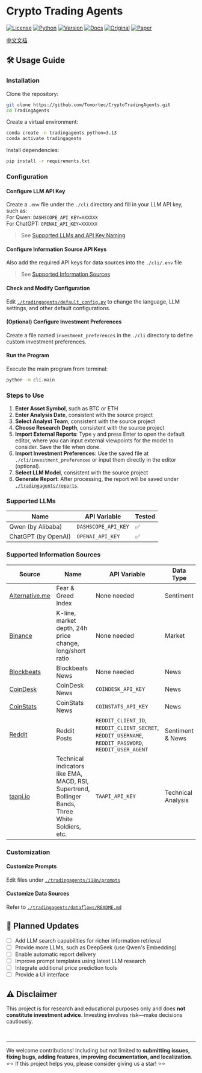 # Crypto Trading Agents

[![License](https://img.shields.io/badge/License-Apache%202.0-blue.svg)](https://opensource.org/licenses/Apache-2.0)
[![Python](https://img.shields.io/badge/Python-3.10%2B-blue.svg)](https://www.python.org/)
[![Version](https://img.shields.io/badge/Version-0.1.0--preview-yellow.svg)](./VERSION)
[![Docs](https://img.shields.io/badge/Docs-中文文档-green.svg)](./README-CN.md)
[![Original](https://img.shields.io/badge/Base%20On-TauricResearch/TradingAgents-orange.svg)](https://github.com/TauricResearch/TradingAgents)
[![Paper](https://img.shields.io/badge/Paper-arxiv%202412.20138-blue.svg)](https://arxiv.org/pdf/2412.20138)

[中文文档](./README-CN.md)

## 🛠️ Usage Guide
### Installation
Clone the repository:
```sh
git clone https://github.com/Tomortec/CryptoTradingAgents.git
cd TradingAgents
```

Create a virtual environment:
```sh
conda create -n tradingagents python=3.13
conda activate tradingagents
```

Install dependencies:
```sh
pip install -r requirements.txt
```

### Configuration
#### Configure LLM API Key
Create a `.env` file under the `./cli` directory and fill in your LLM API key, such as:  
For Qwen: `DASHSCOPE_API_KEY=XXXXXX`  
For ChatGPT: `OPENAI_API_KEY=XXXXXX`  
> See [Supported LLMs and API Key Naming](#supported-llms)

#### Configure Information Source API Keys
Also add the required API keys for data sources into the `./cli/.env` file
> See [Supported Information Sources](#supported-information-sources)

#### Check and Modify Configuration
Edit [`./tradingagents/default_config.py`](./tradingagents/default_config.py) to change the language, LLM settings, and other default configurations.

#### (Optional) Configure Investment Preferences
Create a file named `investment_preferences` in the `./cli` directory to define custom investment preferences.

#### Run the Program
Execute the main program from terminal:
```sh
python -m cli.main
```

### Steps to Use
1. **Enter Asset Symbol**, such as BTC or ETH
2. **Enter Analysis Date**, consistent with the source project
3. **Select Analyst Team**, consistent with the source project
4. **Choose Research Depth**, consistent with the source project
5. **Import External Reports**: Type `y` and press Enter to open the default editor, where you can input external viewpoints for the model to consider. Save the file when done.
6. **Import Investment Preferences**: Use the saved file at `./cli/investment_preferences` or input them directly in the editor (optional).
7. **Select LLM Model**, consistent with the source project
8. **Generate Report**: After processing, the report will be saved under [`./tradingagents/reports`](./tradingagents/reports).

### Supported LLMs
| Name                | API Variable        | Tested |
| ------------------- | ------------------- | ------ |
| Qwen (by Alibaba)   | `DASHSCOPE_API_KEY` | ✅      |
| ChatGPT (by OpenAI) | `OPENAI_API_KEY`    | ✅      |

### Supported Information Sources
|Source|Name|API Variable|Data Type|Registration|
|---|---|---|---| ---|
| [Alternative.me](https://alternative.me/crypto/fear-and-greed-index/)|Fear & Greed Index|None needed| Sentiment| N/A|
| [Binance](https://developers.binance.com/docs/zh-CN/derivatives/usds-margined-futures/market-data/rest-api/Kline-Candlestick-Data) | K-line, market depth, 24h price change, long/short ratio|None needed| Market| N/A|
| [Blockbeats](https://github.com/BlockBeatsOfficial/RESTful-API)| Blockbeats News| None needed| News| N/A|
| [CoinDesk](https://developers.coindesk.com/documentation/data-api/news_v1_article_list)| CoinDesk News| `COINDESK_API_KEY`| News| [API Key Registration](https://developers.coindesk.com/settings/api-keys) |
| [CoinStats](https://docs.api.coinstats.app/reference/get-news)| CoinStats News| `COINSTATS_API_KEY`| News|[API Registration](https://openapi.coinstats.app)|
| [Reddit](https://praw.readthedocs.io/en/stable/)| Reddit Posts| `REDDIT_CLIENT_ID`, `REDDIT_CLIENT_SECRET`, `REDDIT_USERNAME`, `REDDIT_PASSWORD`, `REDDIT_USER_AGENT` | Sentiment & News   | [Register App](https://old.reddit.com/prefs/apps/)|
| [taapi.io](https://taapi.io/indicators/)| Technical indicators like EMA, MACD, RSI, Supertrend, Bollinger Bands, Three White Soldiers, etc. | `TAAPI_API_KEY`| Technical Analysis | [My Account](https://taapi.io/my-account/) |

### Customization
#### Customize Prompts
Edit files under [`./tradingagents/i18n/prompts`](./tradingagents/i18n/prompts)
#### Customize Data Sources
Refer to [`./tradingagents/dataflows/README.md`](./tradingagents/dataflows/README.md)  
  
## 🔄 Planned Updates
* [ ] Add LLM search capabilities for richer information retrieval
* [ ] Provide more LLMs, such as DeepSeek (use Qwen's Embedding)
* [ ] Enable automatic report delivery
* [ ] Improve prompt templates using latest LLM research
* [ ] Integrate additional price prediction tools
* [ ] Provide a UI interface

## ⚠️ Disclaimer
This project is for research and educational purposes only and does **not constitute investment advice**. Investing involves risk—make decisions cautiously.

<br/>

---
We welcome contributions! Including but not limited to **submitting issues, fixing bugs, adding features, improving documentation, and localization**.  
⭐️⭐️ If this project helps you, please consider giving us a star! ⭐️⭐️
